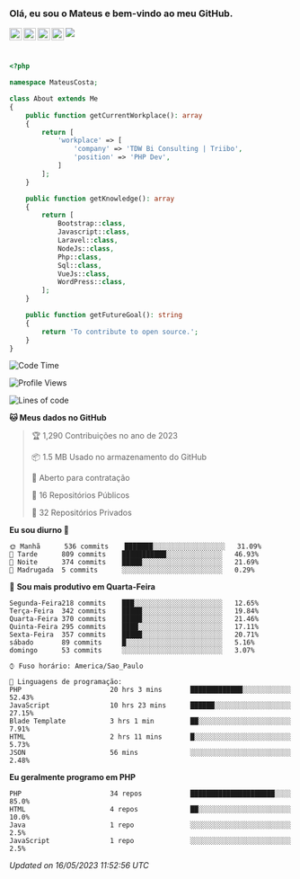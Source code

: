 
### Olá, eu sou o Mateus e bem-vindo ao meu GitHub.

<a href="https://costamateus.com.br/">
  <img align="left" alt="MLC" width="22px" src="https://www.costamateus.com.br/favicon.ico" />
</a>
<a href="https://www.linkedin.com/in/costamateus6/">
  <img align="left" alt="LinkedIn Mateus" width="22px" src="https://cdn.jsdelivr.net/npm/simple-icons@v3/icons/linkedin.svg" />
</a>
<a href="https://www.instagram.com/mateuslc6/">
  <img align="left" alt="Instagram Mateus" width="22px" src="https://cdn.jsdelivr.net/npm/simple-icons@v3/icons/instagram.svg" />
</a>
<a href="https://www.facebook.com/costamateus6/">
  <img align="left" alt="Facebook Mateus" width="22px" src="https://cdn.jsdelivr.net/npm/simple-icons@3.13.0/icons/facebook.svg" />
</a>

![](https://visitor-badge.glitch.me/badge?page_id=costamateus.costamateus)

<br />

```php
<?php

namespace MateusCosta;

class About extends Me
{
    public function getCurrentWorkplace(): array
    {
        return [
            'workplace' => [
                'company' => 'TDW Bi Consulting | Triibo',
                'position' => 'PHP Dev',
            ]
        ];
    }

    public function getKnowledge(): array
    {
        return [
            Bootstrap::class,
            Javascript::class,
            Laravel::class,
            NodeJs::class,
            Php::class,
            Sql::class,
            VueJs::class,
            WordPress::class,
        ];
    }

    public function getFutureGoal(): string
    {
        return 'To contribute to open source.';
    }
}
```

<!--START_SECTION:waka-->
![Code Time](http://img.shields.io/badge/Code%20Time-1%2C227%20hrs%2050%20mins-blue)

![Profile Views](http://img.shields.io/badge/Visualizac%C3%B5es%20do%20perfil-3-blue)

![Lines of code](https://img.shields.io/badge/Desde%20o%20Hello%20World%20eu%20escrevi-6%20Million%20linhas%20de%20c%C3%B3digo-blue)

**🐱 Meus dados no GitHub** 

> 🏆 1,290 Contribuições no ano de 2023
 > 
> 📦 1.5 MB Usado no armazenamento do GitHub 
 > 
> 💼 Aberto para contratação
 > 
> 📜 16 Repositórios Públicos 
 > 
> 🔑 32 Repositórios Privados  
 > 
**Eu sou diurno 🐤** 

```text
🌞 Manhã      536 commits    ███████░░░░░░░░░░░░░░░░░░   31.09% 
🌆 Tarde      809 commits    ███████████░░░░░░░░░░░░░░   46.93% 
🌃 Noite      374 commits    █████░░░░░░░░░░░░░░░░░░░░   21.69% 
🌙 Madrugada  5 commits      ░░░░░░░░░░░░░░░░░░░░░░░░░   0.29%

```
📅 **Sou mais produtivo em Quarta-Feira** 

```text
Segunda-Feira218 commits    ███░░░░░░░░░░░░░░░░░░░░░░   12.65% 
Terça-Feira  342 commits    █████░░░░░░░░░░░░░░░░░░░░   19.84% 
Quarta-Feira 370 commits    █████░░░░░░░░░░░░░░░░░░░░   21.46% 
Quinta-Feira 295 commits    ████░░░░░░░░░░░░░░░░░░░░░   17.11% 
Sexta-Feira  357 commits    █████░░░░░░░░░░░░░░░░░░░░   20.71% 
sábado       89 commits     █░░░░░░░░░░░░░░░░░░░░░░░░   5.16% 
domingo      53 commits     ░░░░░░░░░░░░░░░░░░░░░░░░░   3.07%

```


```text
⌚︎ Fuso horário: America/Sao_Paulo

💬 Linguagens de programação: 
PHP                      20 hrs 3 mins       █████████████░░░░░░░░░░░░   52.43% 
JavaScript               10 hrs 23 mins      ██████░░░░░░░░░░░░░░░░░░░   27.15% 
Blade Template           3 hrs 1 min         ██░░░░░░░░░░░░░░░░░░░░░░░   7.91% 
HTML                     2 hrs 11 mins       █░░░░░░░░░░░░░░░░░░░░░░░░   5.73% 
JSON                     56 mins             ░░░░░░░░░░░░░░░░░░░░░░░░░   2.48%

```

**Eu geralmente programo em PHP** 

```text
PHP                      34 repos            █████████████████████░░░░   85.0% 
HTML                     4 repos             ██░░░░░░░░░░░░░░░░░░░░░░░   10.0% 
Java                     1 repo              ░░░░░░░░░░░░░░░░░░░░░░░░░   2.5% 
JavaScript               1 repo              ░░░░░░░░░░░░░░░░░░░░░░░░░   2.5%

```



 *Updated on 16/05/2023 11:52:56 UTC*
<!--END_SECTION:waka-->
